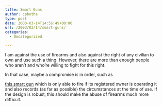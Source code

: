 ```yaml
---
title: Smart Guns
author: cpbotha
type: post
date: 2003-03-14T14:56:49+00:00
url: /2003/03/14/smart-guns/
categories:
  - Uncategorized

---
```

I am against the use of firearms and also against the right of any civilian to own and use such a thing. However, there are more than enough people who aren&#8217;t and who&#8217;re willing to fight for this right.

In that case, maybe a compromise is in order, such as
  
[this smart gun][1] which is only able to fire if its registered owner is operating it and also records (as far as possible) the circumstances at the time of use. If the design is robust, this should make the abuse of firearms much more difficult.

 [1]: http://www.iol.co.za/index.php?click_id=31&art_id=iol1047630378830C416&set_id=1